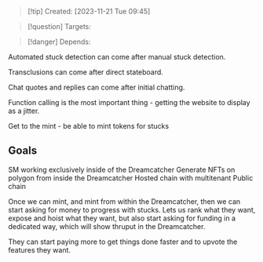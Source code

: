 
>[!tip] Created: [2023-11-21 Tue 09:45]

>[!question] Targets: 

>[!danger] Depends: 

Automated stuck detection can come after manual stuck detection.

Transclusions can come after direct stateboard.

Chat quotes and replies can come after initial chatting.

Function calling is the most important thing - getting the website to display as a jitter.

Get to the mint - be able to mint tokens for stucks
## Goals
SM working exclusively inside of the Dreamcatcher
Generate NFTs on polygon from inside the Dreamcatcher
Hosted chain with multitenant
Public chain


Once we can mint, and mint from within the Dreamcatcher, then we can start asking for money to progress with stucks.  Lets us rank what they want, expose and hoist what they want, but also start asking for funding in a dedicated way, which will show thruput in the Dreamcatcher.

They can start paying more to get things done faster and to upvote the features they want.

